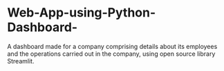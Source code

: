 # Web-App-using-Python-Dashboard-
A dashboard made for a company comprising details about its employees and the operations carried out in the company, using open source library Streamlit.
